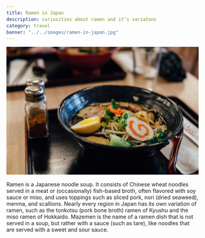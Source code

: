 ```yaml
---
title: Ramen in Japan
description: curiosities about ramen and it’s variatons
category: travel
banner: "../../images/ramen-in-japan.jpg"
---
```


![Ramen in Japan](../../images/ramen-in-japan.jpg)

Ramen is a Japanese noodle soup. It consists of Chinese wheat noodles served in a meat or (occasionally) fish-based broth, often flavored with soy sauce or miso, and uses toppings such as sliced pork, nori (dried seaweed), menma, and scallions. Nearly every region in Japan has its own variation of ramen, such as the tonkotsu (pork bone broth) ramen of Kyushu and the miso ramen of Hokkaido. Mazemen is the name of a ramen dish that is not served in a soup, but rather with a sauce (such as tare), like noodles that are served with a sweet and sour sauce.